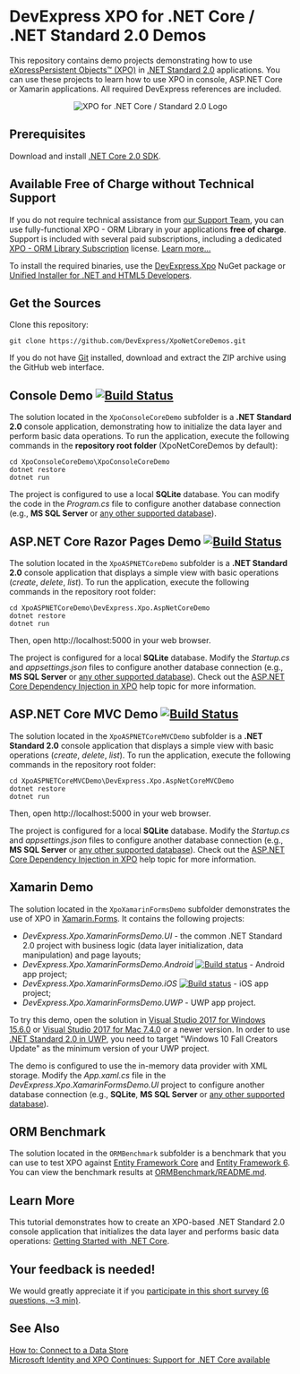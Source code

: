 # DevExpress XPO for .NET Core / .NET Standard 2.0 Demos

This repository contains demo projects demonstrating how to use [eXpressPersistent Objects™ (XPO)](https://www.devexpress.com/Products/NET/ORM/)  in [\.NET Standard 2.0](https://docs.microsoft.com/en-us/dotnet/standard/net-standard) applications. You can use these projects to learn how to use XPO in console, ASP.NET Core or Xamarin applications. All required DevExpress references are included.

<p align="center">
  <img src="https://user-images.githubusercontent.com/5479762/32771815-03632fa0-c935-11e7-9f19-2297bd4cc3f5.png" alt="XPO for .NET Core / Standard 2.0 Logo"/>
</p>

## Prerequisites

Download and install [.NET Core 2.0 SDK](https://www.microsoft.com/net/download/core).

## Available Free of Charge without Technical Support
If you do not require technical assistance from [our Support Team](https://www.devexpress.com/Support/Center/), you can use fully-functional XPO - ORM Library in your applications **free of charge**. Support is included with several paid subscriptions, including a dedicated [XPO - ORM Library Subscription](https://www.devexpress.com/Products/NET/ORM/#Pricing) license. [Learn more...](https://community.devexpress.com/blogs/xpo/archive/2018/05/21/xpo-free-of-charge-in-v18-1.aspx)

To install the required binaries, use the [DevExpress\.Xpo](https://www.nuget.org/packages/DevExpress.Xpo/) NuGet package or [Unified Installer for .NET and HTML5 Developers](https://www.devexpress.com/Products/Try/). 

## Get the Sources

Clone this repository:

```
git clone https://github.com/DevExpress/XpoNetCoreDemos.git
```

If you do not have [Git](https://git-scm.com/) installed, download and extract the ZIP archive using the GitHub web interface.

## Console Demo [![Build Status](https://travis-ci.org/DevExpress/XpoNetCoreDemos.svg?branch=master)](https://travis-ci.org/DevExpress/XpoNetCoreDemos)

The solution located in the `XpoConsoleCoreDemo` subfolder is a **.NET Standard 2.0** console application, demonstrating how to initialize the data layer and perform basic data operations. To run the application, execute the following commands in the **repository root folder** (XpoNetCoreDemos by default):

```
cd XpoConsoleCoreDemo\XpoConsoleCoreDemo
dotnet restore
dotnet run
```

The project is configured to use a local **SQLite** database. You can modify the code in the *Program.cs* file to configure another database connection (e.g., **MS SQL Server** or [any other supported database](https://documentation.devexpress.com/CoreLibraries/2114/DevExpress-ORM-Tool/Fundamentals/Database-Systems-Supported-by-XPO)).

## ASP.NET Core Razor Pages Demo [![Build Status](https://travis-ci.org/DevExpress/XpoNetCoreDemos.svg?branch=master)](https://travis-ci.org/DevExpress/XpoNetCoreDemos)

The solution located in the `XpoASPNETCoreDemo` subfolder is a **.NET Standard 2.0** console application that displays a simple view with basic operations (*create*, *delete*, *list*). To run the application, execute the following commands in the repository root folder:

```
cd XpoASPNETCoreDemo\DevExpress.Xpo.AspNetCoreDemo
dotnet restore
dotnet run
```

Then, open http://localhost:5000 in your web browser.

The project is configured for a local **SQLite** database. Modify the *Startup.cs* and *appsettings.json* files to configure another database connection (e.g., **MS SQL Server** or [any other supported database](https://documentation.devexpress.com/CoreLibraries/2114/DevExpress-ORM-Tool/Fundamentals/Database-Systems-Supported-by-XPO)). Check out the [ASP.NET Core Dependency Injection in XPO](https://www.devexpress.com/Support/Center/Question/Details/T637597/asp-net-core-dependency-injection-in-xpo) help topic for more information. 

## ASP.NET Core MVC Demo [![Build Status](https://travis-ci.org/DevExpress/XpoNetCoreDemos.svg?branch=master)](https://travis-ci.org/DevExpress/XpoNetCoreDemos)

The solution located in the `XpoASPNETCoreMVCDemo` subfolder is a **.NET Standard 2.0** console application that displays a simple view with basic operations (*create*, *delete*, *list*). To run the application, execute the following commands in the repository root folder:

```
cd XpoASPNETCoreMVCDemo\DevExpress.Xpo.AspNetCoreMVCDemo
dotnet restore
dotnet run
```

Then, open http://localhost:5000 in your web browser.

The project is configured for a local **SQLite** database. Modify the *Startup.cs* and *appsettings.json* files to configure another database connection (e.g., **MS SQL Server** or [any other supported database](https://documentation.devexpress.com/CoreLibraries/2114/DevExpress-ORM-Tool/Fundamentals/Database-Systems-Supported-by-XPO)). Check out the [ASP.NET Core Dependency Injection in XPO](https://www.devexpress.com/Support/Center/Question/Details/T637597/asp-net-core-dependency-injection-in-xpo) help topic for more information.


## Xamarin Demo

The solution located in the `XpoXamarinFormsDemo` subfolder demonstrates the use of XPO in [Xamarin\.Forms](https://www.xamarin.com/forms). It contains the following projects:
 - *DevExpress.Xpo.XamarinFormsDemo.UI* - the common .NET Standard 2.0 project with business logic (data layer initialization, data manipulation) and page layouts;
 - *DevExpress.Xpo.XamarinFormsDemo.Android* [![Build status](https://build.appcenter.ms/v0.1/apps/6437f2e5-5b4f-44f5-925c-e8a8df334afa/branches/master/badge)](https://appcenter.ms)  - Android app project;
 - *DevExpress.Xpo.XamarinFormsDemo.iOS* [![Build status](https://build.appcenter.ms/v0.1/apps/235d5dbc-83bf-42d5-9e48-52dd8770d5bf/branches/master/badge)](https://appcenter.ms) - iOS app project;
 - *DevExpress.Xpo.XamarinFormsDemo.UWP* - UWP app project.

To try this demo, open the solution in [Visual Studio 2017 for Windows 15.6.0](https://www.visualstudio.com/en-us/news/releasenotes/vs2017-relnotes#15.4) or [Visual Studio 2017 for Mac 7.4.0](https://www.visualstudio.com/en-us/news/releasenotes/vs2017-mac-relnotes) or a newer version. In order to use [.NET Standard 2.0 in UWP](https://blogs.msdn.microsoft.com/dotnet/2017/10/10/announcing-uwp-support-for-net-standard-2-0/), you need to target "Windows 10 Fall Creators Update" as the minimum version of your UWP project.

The demo is configured to use the in-memory data provider with XML storage. Modify the *App.xaml.cs* file in the *DevExpress.Xpo.XamarinFormsDemo.UI* project to configure another database connection (e.g., **SQLite**, **MS SQL Server** or [any other supported database](https://documentation.devexpress.com/CoreLibraries/2114/DevExpress-ORM-Tool/Fundamentals/Database-Systems-Supported-by-XPO)).

## ORM Benchmark

The solution located in the `ORMBenchmark` subfolder is a benchmark that you can use to test XPO against [Entity Framework Core](https://docs.microsoft.com/en-us/ef/core/) and [Entity Framework 6](https://docs.microsoft.com/en-us/ef/ef6/). You can view the benchmark results at [ORMBenchmark/README.md](ORMBenchmark/README.md).

## Learn More

This tutorial demonstrates how to create an XPO-based .NET Standard 2.0 console application that initializes the data layer and performs basic data operations: [Getting Started with \.NET Core](https://documentation.devexpress.com/CoreLibraries/119377/DevExpress-ORM-Tool/Getting-Started/Getting-Started-with-NET-Core).

## Your feedback is needed!

We would greatly appreciate it if you [participate in this short survey (6 questions, ~3 min)](https://www.devexpress.com/go/XPO_Try_NET_Core_Beta_Survey.aspx).

## See Also
[How to: Connect to a Data Store](https://documentation.devexpress.com/CoreLibraries/2123/DevExpress-ORM-Tool/Concepts/How-to-Connect-to-a-Data-Store)<br>
[Microsoft Identity and XPO Continues: Support for .NET Core available](https://community.devexpress.com/blogs/donw/archive/2018/03/07/microsoft-identity-and-xpo-continues-support-for-net-core-available.aspx)

